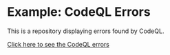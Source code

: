 # Example: CodeQL Errors

This is a repository displaying errors found by CodeQL.

[Click here to see the CodeQL errors](security/code-scanning)
